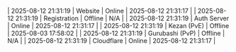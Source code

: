 | 2025-08-12 21:31:19 | Website | Online | 2025-08-12 21:31:17 |
| 2025-08-12 21:31:19 | Registration | Offline | N/A |
| 2025-08-12 21:31:19 | Auth Server | Online | 2025-08-12 21:31:17 |
| 2025-08-12 21:31:19 | Kezan (PvE) | Offline | 2025-08-03 17:58:02 |
| 2025-08-12 21:31:19 | Gurubashi (PvP) | Offline | N/A |
| 2025-08-12 21:31:19 | Cloudflare | Online | 2025-08-12 21:31:17 |

